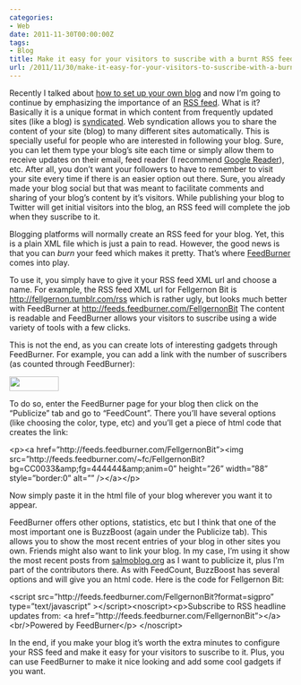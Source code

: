 ```yaml
---
categories:
- Web
date: 2011-11-30T00:00:00Z
tags:
- Blog
title: Make it easy for your visitors to suscribe with a burnt RSS feed
url: /2011/11/30/make-it-easy-for-your-visitors-to-suscribe-with-a-burnt
---
```


<p>Recently I talked about <a href="http://fellgernon.tumblr.com/post/13070638939/setting-up-your-blog">how to set up your own blog</a> and now I&#8217;m going to continue by emphasizing the importance of an <a href="http://en.wikipedia.org/wiki/RSS">RSS feed</a>. What is it? Basically it is a unique format in which content from frequently updated sites (like a blog) is <a href="http://en.wikipedia.org/wiki/Web_syndication">syndicated</a>. Web syndication allows you to share the content of your site (blog) to many different sites automatically. This is specially useful for people who are interested in following your blog. Sure, you can let them type your blog&#8217;s site each time or simply allow them to receive updates on their email, feed reader (I recommend <a href="http://www.google.com/reader">Google Reader</a>), etc. After all, you don&#8217;t want your followers to have to remember to visit your site every time if there is an easier option out there. Sure, you already made your blog social but that was meant to facilitate comments and sharing of your blog&#8217;s content by it&#8217;s visitors. While publishing your blog to Twitter will get initial visitors into the blog, an RSS feed will complete the job when they suscribe to it.</p>
<p>Blogging platforms will normally create an RSS feed for your blog. Yet, this is a plain XML file which is just a pain to read. However, the good news is that you can <em>burn</em> your feed which makes it pretty. That&#8217;s where <a href="http://feedburner.google.com">FeedBurner</a> comes into play. </p>
<p>To use it, you simply have to give it your RSS feed XML url and choose a name. For example, the RSS feed XML url for Fellgernon Bit is <a href="http://fellgernon.tumblr.com/rss"><a href="http://fellgernon.tumblr.com/rss">http://fellgernon.tumblr.com/rss</a></a> which is rather ugly, but looks much better with FeedBurner at <a href="http://feeds.feedburner.com/FellgernonBit"><a href="http://feeds.feedburner.com/FellgernonBit">http://feeds.feedburner.com/FellgernonBit</a></a> The content is readable and FeedBurner allows your visitors to suscribe using a wide variety of tools with a few clicks.</p>
<p>This is not the end, as you can create lots of interesting gadgets through FeedBurner. For example, you can add a link with the number of suscribers (as counted through FeedBurner):</p>
<p><img height="26" src="http://feeds.feedburner.com/~fc/FellgernonBit?bg=CC0033&amp;fg=444444&amp;anim=0" width="88"/></p>
<p>To do so, enter the FeedBurner page for your blog then click on the &#8220;Publicize&#8221; tab and go to &#8220;FeedCount&#8221;. There you&#8217;ll have several options (like choosing the color, type, etc) and you&#8217;ll get a piece of html code that creates the link:</p>
<p>&lt;p&gt;&lt;a href=&#8221;http://feeds.feedburner.com/FellgernonBit&#8221;&gt;&lt;img src=&#8221;http://feeds.feedburner.com/~fc/FellgernonBit?bg=CC0033&amp;amp;fg=444444&amp;amp;anim=0&#8221; height=&#8221;26&#8221; width=&#8221;88&#8221; style=&#8221;border:0&#8221; alt=&#8221;&#8221; /&gt;&lt;/a&gt;&lt;/p&gt;</p>
<p>Now simply paste it in the html file of your blog wherever you want it to appear.</p>

<p>FeedBurner offers other options, statistics, etc but I think that one of the most important one is BuzzBoost (again under the Publicize tab). This allows you to show the most recent entries of your blog in other sites you own. Friends might also want to link your blog. In my case, I&#8217;m using it show the most recent posts from <a href="http://salmoblog.org">salmoblog.org</a> as I want to publicize it, plus I&#8217;m part of the contributors there. As with FeedCount, BuzzBoost has several options and will give you an html code. Here is the code for Fellgernon Bit:</p>

<p>&lt;script src=&#8221;http://feeds.feedburner.com/FellgernonBit?format=sigpro&#8221; type=&#8221;text/javascript&#8221; &gt;&lt;/script&gt;&lt;noscript&gt;&lt;p&gt;Subscribe to RSS headline updates from: &lt;a href=&#8221;http://feeds.feedburner.com/FellgernonBit&#8221;&gt;&lt;/a&gt;&lt;br/&gt;Powered by FeedBurner&lt;/p&gt; &lt;/noscript&gt;</p>
<p>In the end, if you make your blog it&#8217;s worth the extra minutes to configure your RSS feed and make it easy for your visitors to suscribe to it. Plus, you can use FeedBurner to make it nice looking and add some cool gadgets if you want.</p>
